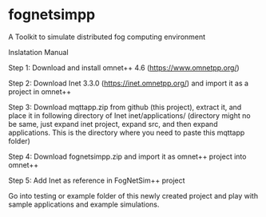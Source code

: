 # fognetsimpp
A Toolkit to simulate distributed fog computing environment 

Inslatation Manual

Step 1: Download and install omnet++ 4.6 (https://www.omnetpp.org/)

Step 2: Download Inet 3.3.0 (https://inet.omnetpp.org/) and import it as a project in omnet++

Step 3: Download mqttapp.zip from github (this project), extract it, and place it in following directory of Inet inet/applications/ (directory might no be same, just expand inet project, expand src, and then expand applications. This is the directory where you need to paste this mqttapp folder)

Step 4: Download fognetsimpp.zip and import it as omnet++ project into omnet++

Step 5: Add Inet as reference in FogNetSim++ project

Go into testing or example folder of this newly created project and play with sample applications and example simulations. 
